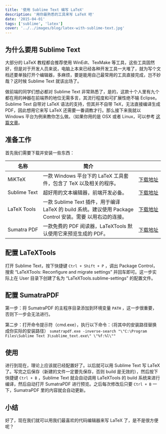 ```yaml
---
title: '使用 Sublime Text 编写 LaTeX'
description: '用你最熟悉的工具来写 LaTeX 吧'
date: '2015-04-01'
tags: ['sublime', 'latex']
cover: '../../images/blog/latex-with-sublime-text.jpg'
---
```


## 为什么要用 Sublime Text

大部分的 LaTeX 教程都会推荐使用 WinEdt、TexMake 等工具，这些工具固然好，但是对于开发人员来说，电脑上本来已经各种开发工具一大堆了，就为写个文档还要单独打开个编辑器，多麻烦，要是能用自己最常用的工具直接完成，岂不妙哉？这时候 Sublime Text 就该出场了。

做前端的同学们想必都对 Sublime Text 非常熟悉了，是的，这款十个人里有九个都在用的神器在前端界的地位无需多言，其流行程度和可扩展性绝不输 Eclipse。Sublime Text 自带对 LaTeX 语法的支持，但其并不自带 TeX，无法直接编译生成 PDF，因此想用它来写 LaTeX 还需要一番调教才行。那么接下来我就以 Windows 平台为例来教你怎么做。（如果你用的是 OSX 或者 Linux，可以参考 <a target='_blank' href='https://github.com/SublimeText/LaTeXTools/blob/master/README.markdown'>这篇文章</a>。

## 准备工作

首先我们需要下载并安装一些东西：

| 名称 | 简介 |  |
|-|-|-|
| <span style='white-space: nowrap;'>MiKTeX</span> | 一款 Windows 平台下的 LaTeX 工具套件，包含了 TeX 以及相关的程序。 | <a target='_blank' href='http://www.miktex.org/download' style='white-space: nowrap;'>下载地址</a> |
| <span style='white-space: nowrap;'>Sublime Text</span> | 超好用的文本编辑器，前端开发必备。 | <a target='_blank' href='http://www.sublimetext.com/3' style='white-space: nowrap;'>下载地址</a> |
| <span style='white-space: nowrap;'>LaTeX Tools</span> | 一款 Sublime Text 插件，用于编译 LaTeX 的 build 系统。建议使用 Package Control 安装。需要 以用右边的连接。 | <a target='_blank' href='https://github.com/SublimeText/LaTeXTools' style='white-space: nowrap;'>下载地址</a> |
| <span style='white-space: nowrap;'>Sumatra PDF</span> | 一款免费的 PDF 阅读器，LaTeXTools 默认使用它来预览生成的 PDF。 | <a target='_blank' href='http://www.sumatrapdfreader.org/download-free-pdf-viewer.html' style='white-space: nowrap;'>下载地址</a> |

## 配置 LaTeXTools

打开 Sublime Text，按下快捷键 `Ctrl + Shift + P` ，调出 Package Control，搜索 “LaTeXTools: Reconfigure and migrate settings” 并回车即可。这一步实际上在 User 目录下创建了名为 “LaTeXTools.sublime-settings” 的配置文件。

## 配置 SumatraPDF

第一步：将 SumatraPDF 的主程序目录添加到环境变量 `PATH` ，这一步很重要，否则下一步会无法进行。

第二步：打开命令提示符（cmd.exe），执行以下命令：（将其中的安装路径替换成你实际的安装路径）
 `sumatrapdf.exe -inverse-search "\"C:\Program Files\Sublime Text 3\sublime_text.exe\" \"%f:%l\""`

## 使用

进行到现在，理论上应该就已经配置好了。以后就可以用 Sublime Text 写 LaTeX 了。写完之后保存（新建的文件一定要先保存，否则 build 是无效的），然后按下快捷键 `Ctrl + B` ，Sublime Text 就会自动调用 LaTeXTools 的 build 系统来进行编译，然后自动打开 SumatraPDF 进行预览。之后每次修改后只要 `Ctrl + B` 一下，SumatraPDF 里的内容就会自动更新。

## 小结

好了，现在我们就可以用我们最喜欢的代码编辑器来写 LaTeX 了，是不是很方便呢？